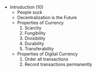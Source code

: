- Introduction (10)
  - People suck
  - Decentralization is the Future
  - Properties of Currency
    1. Scarcity
    2. Fungibility
    3. Divisibility
    4. Durability
    5. Transferability
  - Properties of Digital Currency
    1. Order all transactions
    2. Record transactions permanently

